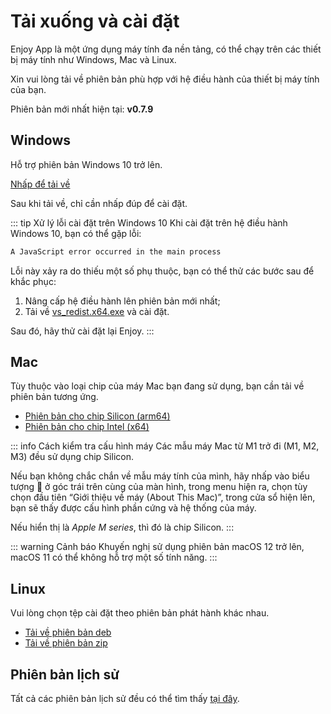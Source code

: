# Tải xuống và cài đặt

Enjoy App là một ứng dụng máy tính đa nền tảng, có thể chạy trên các thiết bị máy tính như Windows, Mac và Linux.

Xin vui lòng tải về phiên bản phù hợp với hệ điều hành của thiết bị máy tính của bạn.

Phiên bản mới nhất hiện tại: **v0.7.9**

## Windows

Hỗ trợ phiên bản Windows 10 trở lên.

[Nhấp để tải về](https://dl.enjoy.bot/app/win32/x64/Enjoy-0.7.9%20Setup.exe)

Sau khi tải về, chỉ cần nhấp đúp để cài đặt.

::: tip Xử lý lỗi cài đặt trên Windows 10
Khi cài đặt trên hệ điều hành Windows 10, bạn có thể gặp lỗi:

```bash
A JavaScript error occurred in the main process
```

Lỗi này xảy ra do thiếu một số phụ thuộc, bạn có thể thử các bước sau để khắc phục:

1. Nâng cấp hệ điều hành lên phiên bản mới nhất;
2. Tải về [vs_redist.x64.exe](https://aka.ms/vs/17/release/vc_redist.x64.exe) và cài đặt.

Sau đó, hãy thử cài đặt lại Enjoy.
:::

## Mac

Tùy thuộc vào loại chip của máy Mac bạn đang sử dụng, bạn cần tải về phiên bản tương ứng.

- [Phiên bản cho chip Silicon (arm64)](https://dl.enjoy.bot/app/darwin/arm64/Enjoy-0.7.9-arm64.dmg)
- [Phiên bản cho chip Intel (x64)](https://dl.enjoy.bot/app/darwin/x64/Enjoy-0.7.9-x64.dmg)

::: info Cách kiểm tra cấu hình máy
Các mẫu máy Mac từ M1 trở đi (M1, M2, M3) đều sử dụng chip Silicon.

Nếu bạn không chắc chắn về mẫu máy tính của mình, hãy nhấp vào biểu tượng  ở góc trái trên cùng của màn hình, trong menu hiện ra, chọn tùy chọn đầu tiên “Giới thiệu về máy (About This Mac)”, trong cửa sổ hiện lên, bạn sẽ thấy được cấu hình phần cứng và hệ thống của máy.

Nếu hiển thị là _Apple M series_, thì đó là chip Silicon.
:::

::: warning Cảnh báo
Khuyến nghị sử dụng phiên bản macOS 12 trở lên, macOS 11 có thể không hỗ trợ một số tính năng.
:::

## Linux

Vui lòng chọn tệp cài đặt theo phiên bản phát hành khác nhau.

- [Tải về phiên bản deb](https://dl.enjoy.bot/app/linux/x64/enjoy_0.7.9_amd64.deb)
- [Tải về phiên bản zip](https://dl.enjoy.bot/app/linux/x64/Enjoy-linux-x64-0.7.9.zip)

## Phiên bản lịch sử

Tất cả các phiên bản lịch sử đều có thể tìm thấy [tại đây](https://github.com/zuodaotech/everyone-can-use-english/releases).